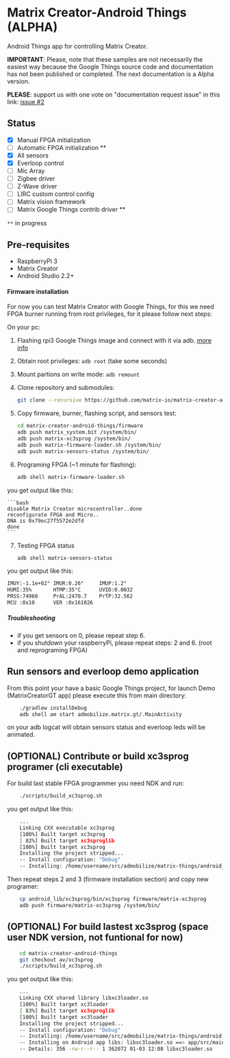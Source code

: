 Matrix Creator-Android Things (ALPHA)
=====================================

Android Things app for controlling Matrix Creator.

**IMPORTANT**: Please, note that these samples are not necessarily the easiest way because
the Google Things source code and documentation has not been published or completed. The next documentation is a Alpha version.

**PLEASE**: support us with one vote on "documentation request issue" in this link: [issue #2](https://github.com/androidthings/sample-simplepio/issues/2)

Status
------

- [X] Manual FPGA initialization
- [ ] Automatic FPGA initialization **
- [X] All sensors
- [X] Everloop control
- [ ] Mic Array 
- [ ] Zigbee driver
- [ ] Z-Wave driver
- [ ] LIRC custom control config
- [ ] Matrix vision framework
- [ ] Matrix Google Things contrib driver **

`**` in progress

Pre-requisites
--------------

- RaspberryPi 3
- Matrix Creator
- Android Studio 2.2+

#### Firmware installation

For now you can test Matrix Creator with Google Things, for this we need FPGA burner running from root privileges, for it please follow next steps:

On your pc:

1. Flashing rpi3 Google Things image and connect with it via adb. [more info](https://developer.android.com/things/hardware/raspberrypi.html#flashing_the_image)
2. Obtain root privileges:        `adb root`    (take some seconds)
3. Mount partions on write mode:  `adb remount`
4. Clone repository and submodules: 

    ```bash
    git clone --recursive https://github.com/matrix-io/matrix-creator-android-things.git
    ```
5. Copy firmware, burner, flashing script, and sensors test:

    ```bash
    cd matrix-creator-android-things/firmware
    adb push matrix_system.bit /system/bin/
    adb push matrix-xc3sprog /system/bin/
    adb push matrix-firmware-loader.sh /system/bin/
    adb push matrix-sensors-status /system/bin/
   ```
6. Programing FPGA (~1 minute for flashing):

    ```bash
    adb shell matrix-firmware-loader.sh
    ```
you get output like this:

    ```bash
    disable Matrix Creator microcontroller..done
    reconfigurate FPGA and Micro..
    DNA is 0x79ec27f5572e2dfd
    done
    ```
7. Testing FPGA status

   ```bash
   adb shell matrix-sensors-status
   ```
you get output like this:

   ```bash
   IMUY:-1.1e+02° IMUR:0.26°     IMUP:1.2°
   HUMI:35%       HTMP:35°C      UVID:0.0032
   PRSS:74960     PrAL:2470.7    PrTP:32.562
   MCU :0x10      VER :0x161026
   ```

##### Troubleshooting

- if you get sensors on 0, please repeat step 6.
- if you shutdown your raspberryPi, please repeat steps: 2 and 6. (root and reprograming FPGA)

Run sensors and everloop demo application
-----------------------------------------

From this point your have a basic Google Things project, for launch Demo (MatrixCreatorGT app) please execute this from main directory:

```bash
    ./gradlew installDebug
    adb shell am start admobilize.matrix.gt/.MainActivity
```
on your adb logcat will obtain sensors status and everloop leds will be animated.

(OPTIONAL) Contribute or build xc3sprog programer (cli executable)
------------------------------------------------------

For build last stable FPGA programmer you need NDK and run:

```bash
    ./scripts/build_xc3sprog.sh
```
you get output like this:

```bash
    ...
    Linking CXX executable xc3sprog
    [100%] Built target xc3sprog
    [ 82%] Built target xc3sproglib
    [100%] Built target xc3sprog
    Installing the project stripped...
    -- Install configuration: "Debug"
    -- Installing: /home/username/src/admobilize/matrix-things/android_lib/xc3sprog/bin/xc3sprog
```
Then repeat steps 2 and 3 (firmware installation section) and copy new programer:

```bash
    cp android_lib/xc3sprog/bin/xc3sprog firmware/matrix-xc3sprog
    adb push firmware/matrix-xc3sprog /system/bin/
```

(OPTIONAL) For build lastest xc3sprog (space user NDK version, **not funtional for now**)
-----------------------------------------------------------------------------------------

```bash
    cd matrix-creator-android-things
    git checkout av/xc3sprog
    ./scripts/build_xc3sprog.sh
```
you get output like this:

```bash
    ...
    Linking CXX shared library libxc3loader.so
    [100%] Built target xc3loader
    [ 83%] Built target xc3sproglib
    [100%] Built target xc3loader
    Installing the project stripped...
    -- Install configuration: "Debug"
    -- Installing: /home/username/src/admobilize/matrix-things/android_lib/xc3sprog/lib/libxc3loader.so
    -- Installing on Android app libs: libxc3loader.so ==> app/src/main/libs/armeabi-v7a
    -- Details: 356 -rw-r--r-- 1 362072 01-03 12:08 libxc3loader.so
```


